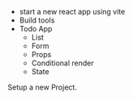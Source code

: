 - start a new react app using vite
- Build tools
- Todo App
    - List
    - Form
    - Props
    - Conditional render
    - State

Setup a new Project. 